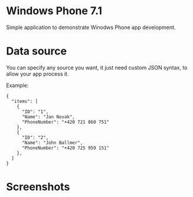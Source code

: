 # Windows Phone 7.1

Simple application to demonstrate Winodws Phone app development.

# Data source

You can specify any source you want, it just need custom JSON syntax, to allow your app process it.

Example:

```
{
  "items": [
    {
      "ID": "1",
      "Name": "Jan Novak",
      "PhoneNumber": "+420 721 860 751"
    },
    {
      "ID": "2",
      "Name": "John Ballmer",
      "PhoneNumber": "+420 725 959 151"
    },
  ]
}
```

# Screenshots
